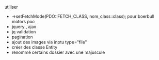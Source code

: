utiliser 
- ->setFetchMode(PDO::FETCH_CLASS, nom_class::class); pour boerbull motors poo 
- jquery , ajax 
- jq validation 
- pagination 
- ajout des images via inptu type="file"
- créer des classe Entity
- renommé certains dossier avec une majuscule